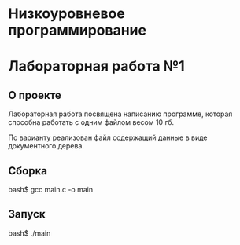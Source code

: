# Низкоуровневое программирование 
# Лабораторная работа №1
## О проекте
Лабораторная работа посвящена написанию программе, которая способна работать с одним файлом весом 10 гб. 

По варианту реализован файл содержащий данные в виде документного дерева.

## Сборка

  bash$ gcc main.c -o main

## Запуск

  bash$ ./main
